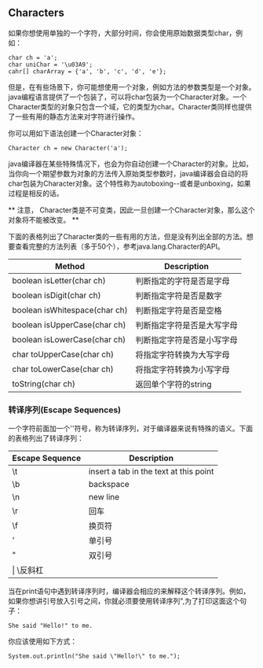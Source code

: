 ## Characters

如果你想使用单独的一个字符，大部分时间，你会使用原始数据类型char，例如：

```
char ch = 'a';
char uniChar = '\u03A9';
cahr[] charArray = {'a', 'b', 'c', 'd', 'e'};

```

但是，在有些场景下，你可能想使用一个对象，例如方法的参数类型是一个对象。java编程语言提供了一个包装了，可以将char包装为一个Character对象。一个Character类型的对象只包含一个域，它的类型为char。Character类同样也提供了一些有用的静态方法来对字符进行操作。

你可以用如下语法创建一个Character对象：

```
Character ch = new Character('a');

```

java编译器在某些特殊情况下，也会为你自动创建一个Character的对象。比如，当你向一个期望参数为对象的方法传入原始类型参数时，java编译器会自动的将char包装为Character对象。这个特性称为autoboxing--或者是unboxing，如果过程是相反的话。

** 注意， Character类是不可变类，因此一旦创建一个Character对象，那么这个对象将不能被改变。 **

下面的表格列出了Character类的一些有用的方法，但是没有列出全部的方法。想要查看完整的方法列表（多于50个），参考java.lang.Character的API。


|Method|Description|
|------|-----------|
|boolean isLetter(char ch)|判断指定的字符是否是字母|
|boolean isDigit(char ch)|判断指定字符是否是数字|
|boolean isWhitespace(char ch)|判断指定字符是否是空格|
|boolean isUpperCase(char ch)|判断指定字符是否是大写字母|
|boolean isLowerCase(char ch)|判断指定字符是否是小写字母|
|char toUpperCase(char ch)|将指定字符转换为大写字母|
|char toLowerCase(char ch)|将指定字符转换为小写字母|
|toString(char ch)|返回单个字符的string|


### 转译序列(Escape Sequences)

一个字符前面加一个'\'符号，称为转译序列，对于编译器来说有特殊的语义。下面的表格列出了转译序列：


|Escape Sequence|Description|
|---------------|-----------|
|\t|insert a tab in the text at this point|
|\b|backspace|
|\n|new line|
|\r|回车|
|\f|换页符|
|\'|单引号|
|\"|双引号|
|\\| \反斜杠|


当在print语句中遇到转译序列时，编译器会相应的来解释这个转译序列。例如，如果你想讲引号放入引号之间，你就必须要使用转译序列\",为了打印这面这个句子：

```
She said "Hello!" to me.

```

你应该使用如下方式：


```
System.out.println("She said \"Hello!\" to me.");

```























